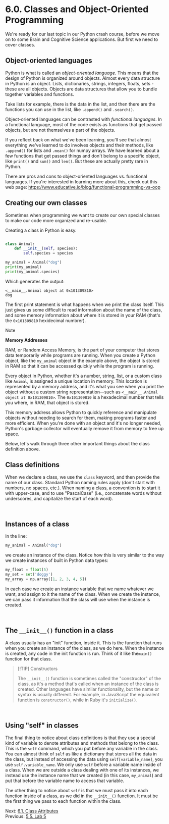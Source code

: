 # 6.0. Classes and Object-Oriented Programming

We're ready for our last topic in our Python crash course, before we move on to some Brain and Cognitive Science
applications. But first we need to cover classes.

## Object-oriented languages

Python is what is called an _object-oriented language_. This means that the design of Python is organized around objects.
Almost every data structure in Python is an object. Lists, dictionaries, strings, integers, floats, sets - these are all
objects. Objects are data structures that allow you to bundle together variables and functions.

Take lists for example, there is the data in the list, and then there are the functions you can use in the list, like
`.append()` and `.search()`.

Object-oriented languages can be contrasted with _functional languages_. In a functional language, most of the code
exists as functions that get passed objects, but are not themselves a part of the objects.

If you reflect back on what we've been learning, you'll see that almost everything we've learned to do involves objects
and their methods, like `.append()` for lists and `.mean()` for numpy arrays. We have learned about a few functions that
get passed things and don't belong to a specific object, like `print()` and `sum()` and `len()`. But these are actually
pretty rare in Python.

There are pros and cons to object-oriented languages vs. functional languages. If you're interested in learning more
about this, check out this web page: https://www.educative.io/blog/functional-programming-vs-oop

## Creating our own classes

Sometimes when programming we want to create our own special classes to make our code more organized and re-usable.

Creating a class in Python is easy.

```python

class Animal:
    def __init__(self, species):
        self.species = species

my_animal = Animal("dog")
print(my_animal)
print(my_animal.species)
```

Which generates the output:

```text
<__main__.Animal object at 0x101309810>
dog
```

The first print statement is what happens when we print the class itself. This just gives us some difficult to read
information about the name of the class, and some memory information about where it is stored in your RAM (that's the
`0x101309810` hexidecimal numbrer).

> [!NOTE]
>
> **Memory Addresses**
>
> RAM, or Random Access Memory, is the part of your computer that stores data temporarily while programs are running.
> When you create a Python object, like the `my_animal` object in the example above, the object is stored in RAM so that
> it can be accessed quickly while the program is running.
>
> Every object in Python, whether it's a number, string, list, or a custom class like `Animal`, is assigned a unique
> location in memory. This location is represented by a memory address, and it's what you see when you print the object
> without a custom string representation—such as `<__main__.Animal object at 0x101309810>`. The `0x101309810` is a
> hexadecimal number that tells you where, in RAM, that object is stored.
>
> This memory address allows Python to quickly reference and manipulate objects without needing to search for them,
> making programs faster and more efficient. When you're done with an object and it's no longer needed, Python's garbage
> collector will eventually remove it from memory to free up space.

Below, let's walk through three other important things about the class definition above.

## Class definitions

When we declare a class, we use the `class` keyword, and then provide the name of our class. Standard Python naming
rules apply (don't start with numbers, no spaces, etc.). When naming a class, a convention is to start it with
upper-case, and to use "PascalCase" (i.e., concatenate words without underscores, and capitalize the start of each
word).

<br>

## Instances of a class

In the line:

```python
my_animal = Animal("dog")
```

we create an instance of the class. Notice how this is very similar to the way we create instances of built in Python
data types:

```python
my_float = float(5)
my_set = set('doggy')
my_array = np.array([1, 2, 3, 4, 5])
```

In each case we create an instance variable that we name whatever we want, and assign to it the name of the class. When
we create the instance, we can pass it information that the class will use when the instance is created.

<br>

## The `__init__()` function in a class

A class usually has an "init" function, inside it. This is the function that runs when you create an instance of the
class, as we do here. When the instance is created, any code in the init function is run. Think of it like the`main()`
function for that class.

> [!TIP] Constructors
>
> The `__init__()` function is sometimes called the "constructor" of the class, as it's a method that's called when an
> instance of the class is created. Other languages have similar functionality, but the name or syntax is usually
> different. For example, in JavaScript the equivalent function is `constructor()`, while in Ruby it's `initialize()`.

<br>

## Using "self" in classes

The final thing to notice about class definitions is that they use a special kind of variable to denote attributes and
methods that belong to the class. This is the `self` command, which you put before any variable in the class. You can
almost think of `self` as like a dictionary that stores all the data in the class, but instead of accessing the data
using `self[variable_name]`, you use `self.variable_name`. We only use `self` before a variable name inside of a class.
When we are outside a class dealing with one of its instances, we instead use the instance name that we created (in this
case, `my_animal`) and put that before the variable name to access that variable.

The other thing to notice about `self` is that we must pass it into each function inside of a class, as we did in the
`__init__()` function. It must be the first thing we pass to each function within the class.

Next: [6.1. Class Attributes](6.1.%20Class%20Attributes.md)<br>
Previous: [5.5. Lab 5](../CH05/5.5.%20Lab%205.md)
